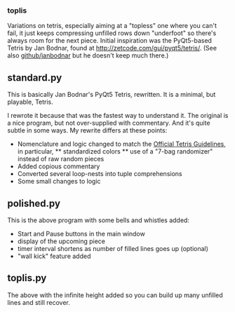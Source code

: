### toplis
Variations on tetris, especially aiming at a "topless" one where you can't fail, it just keeps compressing unfilled rows down "underfoot" so there's always room for the next piece.
Initial inspiration was the PyQt5-based Tetris by Jan Bodnar, found at http://zetcode.com/gui/pyqt5/tetris/. (See also [github/janbodnar](https://github.com/janbodnar) but he doesn't keep much there.)

## standard.py
This is basically Jan Bodnar's PyQt5 Tetris, rewritten. It is a minimal, but playable, Tetris.

I rewrote it because that was the fastest way to understand it. The original is a nice program, but not over-supplied with commentary. And it's quite subtle in some ways. My rewrite differs at these points:
* Nomenclature and logic changed to match the [Official Tetris Guidelines](http://tetris.wikia.com/wiki/Tetris_Guideline), in particular,
** standardized colors
** use of a "7-bag randomizer" instead of raw random pieces
* Added copious commentary
* Converted several loop-nests into tuple comprehensions
* Some small changes to logic

## polished.py
This is the above program with some bells and whistles added:
* Start and Pause buttons in the main window
* display of the upcoming piece
* timer interval shortens as number of filled lines goes up (optional)
* "wall kick" feature added

## toplis.py
The above with the infinite height added so you can build up many unfilled lines and still recover.
